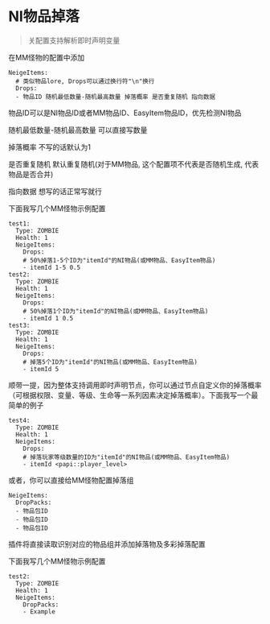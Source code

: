 # NI物品掉落

> 关配置支持解析即时声明变量

在MM怪物的配置中添加

```
NeigeItems:
  # 类似物品lore, Drops可以通过换行符"\n"换行
  Drops:
  - 物品ID 随机最低数量-随机最高数量 掉落概率 是否重复随机 指向数据 
```

物品ID可以是NI物品ID或者MM物品ID、EasyItem物品ID，优先检测NI物品

随机最低数量-随机最高数量 可以直接写数量

掉落概率 不写的话默认为1

是否重复随机 默认重复随机(对于MM物品, 这个配置项不代表是否随机生成, 代表物品是否合并)

指向数据 想写的话正常写就行

下面我写几个MM怪物示例配置

```
test1:
  Type: ZOMBIE
  Health: 1
  NeigeItems:
    Drops:
    # 50%掉落1-5个ID为"itemId"的NI物品(或MM物品、EasyItem物品)
    - itemId 1-5 0.5
test2:
  Type: ZOMBIE
  Health: 1
  NeigeItems:
    Drops:
    # 50%掉落1个ID为"itemId"的NI物品(或MM物品、EasyItem物品)
    - itemId 1 0.5
test3:
  Type: ZOMBIE
  Health: 1
  NeigeItems:
    Drops:
    # 掉落5个ID为"itemId"的NI物品(或MM物品、EasyItem物品)
    - itemId 5
```

顺带一提，因为整体支持调用即时声明节点，你可以通过节点自定义你的掉落概率（可根据权限、变量、等级、生命等一系列因素决定掉落概率）。下面我写一个最简单的例子

```
test4:
  Type: ZOMBIE
  Health: 1
  NeigeItems:
    Drops:
    # 掉落玩家等级数量的ID为"itemId"的NI物品(或MM物品、EasyItem物品)
    - itemId <papi::player_level>
```

或者，你可以直接给MM怪物配置掉落组

```
NeigeItems:
  DropPacks:
  - 物品包ID
  - 物品包ID
  - 物品包ID
```

插件将直接读取识别对应的物品组并添加掉落物及多彩掉落配置

下面我写几个MM怪物示例配置

```
test2:
  Type: ZOMBIE
  Health: 1
  NeigeItems:
    DropPacks:
    - Example
```
